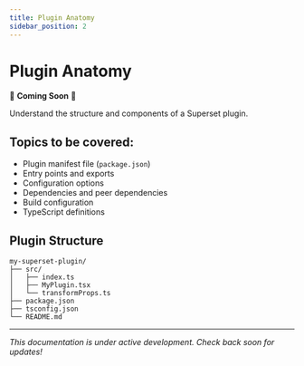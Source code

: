 ```yaml
---
title: Plugin Anatomy
sidebar_position: 2
---
```


# Plugin Anatomy

🚧 **Coming Soon** 🚧

Understand the structure and components of a Superset plugin.

## Topics to be covered:

- Plugin manifest file (`package.json`)
- Entry points and exports
- Configuration options
- Dependencies and peer dependencies
- Build configuration
- TypeScript definitions

## Plugin Structure

```
my-superset-plugin/
├── src/
│   ├── index.ts
│   ├── MyPlugin.tsx
│   └── transformProps.ts
├── package.json
├── tsconfig.json
└── README.md
```

---

*This documentation is under active development. Check back soon for updates!*
